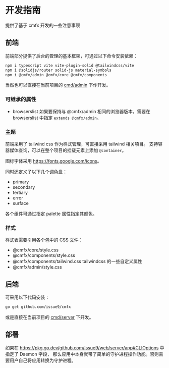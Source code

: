 # 开发指南

提供了基于 cmfx 开发的一些注意事项

## 前端

前端部分提供了后台的管理的基本框架，可通过以下命令安装依赖：

```bash
npm i typescript vite vite-plugin-solid @tailwindcss/vite
npm i @solidjs/router solid-js material-symbols
npm i @cmfx/admin @cmfx/core @cmfx/components
```

当然也可以直接在当前项目的 [cmd/admin](/cmd/admin) 下作开发。

### 可继承的属性

- browserslist 如果要保持与 @cmfx/admin 相同的浏览器版本，需要在 browserslist 中指定 `extends @cmfx/admin`。

### 主题

前端采用了 tailwind css 作为样式管理，可直接采用 tailwind 相关项目。
支持容器媒体查询，可以在整个项目的挂载元素上添加 `@container`。

图标字体采用 <https://fonts.google.com/icons>。

同时还定义了以下几个调色盘：

- primary
- secondary
- tertiary
- error
- surface

各个组件可通过指定 palette 属性指定其颜色。

### 样式

样式表需要引用各个包中的 CSS 文件：

- @cmfx/core/style.css
- @cmfx/components/style.css
- @cmfx/components/tailwind.css tailwindcss 的一些自定义属性
- @cmfx/admin/style.css

## 后端

可采用以下代码安装：

```bash
go get github.com/issue9/cmfx
```

或是直接在当前项目的 [cmd/server](/cmd/server) 下开发。

## 部署

如果在 <https://pkg.go.dev/github.com/issue9/web/server/app#CLIOptions> 中指定了 Daemon 字段，
那么应用中本身就带了简单的守护进程操作功能。否则需要用户自己将应用转换为守护进程。
